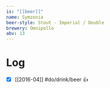 ```yaml
---
is: "[[beer]]"
name: Symzonia
beer-style: Stout - Imperial / Double
brewery: Omnipollo
abv: 13
---
```

# Log
- [x] [[2016-04]] #do/drink/beer 👍
